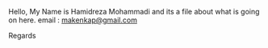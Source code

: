 Hello, My Name is Hamidreza Mohammadi and its a file about what is going on here.
email : makenkap@gmail.com

Regards